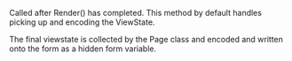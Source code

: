 ﻿Called after Render() has completed. This method by default handles picking up and encoding the ViewState. 

The final viewstate is collected by the Page class and encoded and written onto the form as a hidden form variable.